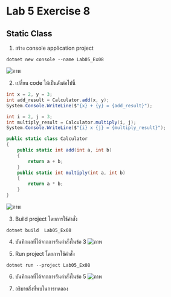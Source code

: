 # Lab 5 Exercise 8

## Static Class


1. สร้าง console application project

```
dotnet new console --name Lab05_Ex08
```
![ภาพ](https://github.com/AnchisaPhetnoi/03376836-OOP-2566-Lab-05/assets/144197034/c6742f69-710f-49ba-9dd1-355ac04e365d)

2. เปลี่ยน code ให้เป็นดังต่อไปนี้

```cs
int x = 2, y = 3;
int add_result = Calculator.add(x, y);
System.Console.WriteLine($"{x} + {y} = {add_result}");

int i = 2, j = 3;
int multiply_result = Calculator.multiply(i, j);
System.Console.WriteLine($"{i} x {j} = {multiply_result}");

public static class Calculator
{
    public static int add(int a, int b)
    {
        return a + b;
    }
    public static int multiply(int a, int b)
    {
        return a * b;
    }
}
```
![ภาพ](https://github.com/AnchisaPhetnoi/03376836-OOP-2566-Lab-05/assets/144197034/0b10addd-0111-4446-b114-2e63c292518a)

3. Build project โดยการใช้คำสั่ง

```
dotnet build  Lab05_Ex08
```

4. บันทึกผลที่ได้จากการรันคำสั่งในข้อ 3
![ภาพ](https://github.com/AnchisaPhetnoi/03376836-OOP-2566-Lab-05/assets/144197034/35355795-a36d-488c-9abd-821d49a6e9f1)

5. Run project โดยการใช้คำสั่ง

```
dotnet run --project Lab05_Ex08
```

6. บันทึกผลที่ได้จากการรันคำสั่งในข้อ 5
![ภาพ](https://github.com/AnchisaPhetnoi/03376836-OOP-2566-Lab-05/assets/144197034/059d133c-195f-44b8-a961-c73446178b72)


7. อธิบายสิ่งที่พบในการทดลอง


